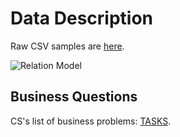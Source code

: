 Data Description
====

Raw CSV samples are [here](https://github.com/hackathonBI/CS/tree/master/sample%20data).

![Relation Model](https://raw.githubusercontent.com/hackathonBI/CS/master/sample%20data/erd.jpg)


## Business Questions

CS's list of business problems: [TASKS](https://github.com/hackathonBI/CS/blob/master/Tasks.md).
